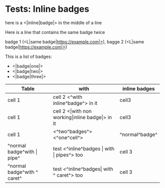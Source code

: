 # Tests: Inline badges

here is a <|inline|badge|> in the middle of a line

Here is a line that contains the same badge twice

badge 1 (<L|same badge|https://example.com|>), bagge 2 (<L|same badge|https://example.com|>)

This is a list of badges:

- <|badge|one|>
- <|badge|two|>
- <|badge|three|>

Table|with|inline badges
---|---|---
cell 1 |cell 2 <^with inline^badge^> in it | cell3
cell 1 |cell 2 <\|with non working\|inline badge\|> in it | cell3
cell 1 | <^two^badges^> <^one^cell^> | ^normal^badge^
^normal badge^with \| pipe^ | test <^inline^badges \| with \| pipes^> too | cell 3
^normal badge^with \^ caret^ | test <^inline^badges\| with \^ caret^> too | cell 3

